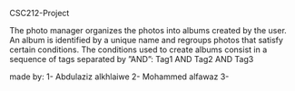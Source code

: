CSC212-Project

The photo manager organizes the photos into albums created by the user. An album is identified
by a unique name and regroups photos that satisfy certain conditions. The conditions used to
create albums consist in a sequence of tags separated by ”AND”:
Tag1 AND Tag2 AND Tag3

made by:
1- Abdulaziz alkhlaiwe
2- Mohammed alfawaz
3-
